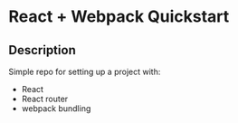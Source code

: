 # React + Webpack Quickstart

## Description

Simple repo for setting up a project with:

* React
* React router
* webpack bundling

